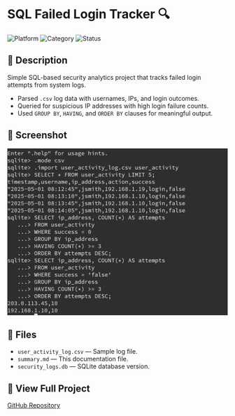 # SQL Failed Login Tracker 🔍

![Platform](https://img.shields.io/badge/Platform-SQL-lightgrey) 
![Category](https://img.shields.io/badge/Category-Threat_Detection-blue) 
![Status](https://img.shields.io/badge/Status-Completed-brightgreen)

## 📌 Description
Simple SQL-based security analytics project that tracks failed login attempts from system logs.

- Parsed `.csv` log data with usernames, IPs, and login outcomes.
- Queried for suspicious IP addresses with high login failure counts.
- Used `GROUP BY`, `HAVING`, and `ORDER BY` clauses for meaningful output.

## 📸 Screenshot
![SQL Output](images/sql-failed-logins.png)

## 📁 Files
- `user_activity_log.csv` — Sample log file.
- `summary.md` — This documentation file.
- `security_logs.db` — SQLite database version.

## 🔗 View Full Project
[GitHub Repository](https://github.com/afernandez123/sql-failed-login-tracker)
